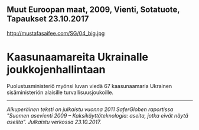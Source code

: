 Muut Euroopan maat, 2009, Vienti, Sotatuote, Tapaukset
23.10.2017 
-
http://mustafasaifee.com/SG/04_big.jpg


# Kaasunaamareita Ukrainalle joukkojenhallintaan

Puolustusministeriö myönsi luvan viedä 67 kaasunaamaria Ukrainen sisäministeriön alaisille turvallisuusjoukoille.

***

*Alkuperäinen teksti on julkaistu vuonna 2011 SaferGloben raportissa "Suomen asevienti 2009 – Kaksikäyttöteknologia: aseita, jotka eivät näytä aseilta”.
Julkaistu verkossa 23.10.2017.*